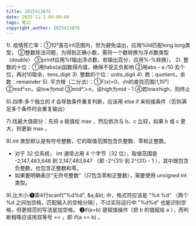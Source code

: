 ```yaml
---
title: 2025413076
date: 2025-11-1 00:00:00
tags: 笔记
copyright_author: 2025413076
---
```



1). 疫情死亡率：①10³虽在int范围内，但为避免溢出，应用%lld匹配long long类型，
②整数除法问题，为得到正确小数，需将一个数转换为浮点数类型（double）
③printf应用%f输出浮点数，若输出百分，应用%-%转换）。
2). 整数的十位：①用llabs(a)函数得内值，确保不受正负影响
②用abs - a /10 去个位，再对10取余，tens_digit
3). 整数的个位：units_digit
4). 商：quotient，余数：remainder
5). 平方根（二分法）：①F(x)=0，√n的查找范围[1,10³]
②mid²≤n，设low为mid
③mid²＞n，设high为mid - 1
④若low≥high，则终止

6).四季:多个独立的 if 会导致条件重复判断，应该用 else if 来衔接条件（否则满足多个条件时会重复输出）

7).找最大值部分：先将 a 赋值给  max ，然后依次与 b、c 比较，如果 b 或 c 更大，则更新  max 。

8).int  类型默认是有符号整数，它的取值范围包含负整数、零和正整数。
- 对于 32 位系统， int  通常占用 4 个字节（32 位），取值范围是  -2,147,483,648  到  2,147,483,647 （即  -2^{31}  到  2^{31} - 1 ），其中既包含负整数，也包含正整数和零。
- 如果要明确表示“无符号整数”（只包含零和正整数），需要使用  unsigned int  类型。

9).比大小:❶第4行scanf("%d%d", &a,&b);  中，格式符应该是  "%d %d" （两个 %d 之间加空格，匹配输入的空格分隔），不过实际运行中 "%d%d" 也能识别空格，但更规范的写法是加空格。
❷if(a=b)  是赋值操作（把 b 的值赋给 a ），而判断相等应该用双等号 == ，即  if(a == b) 。